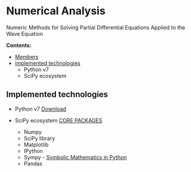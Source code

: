 # Numerical Analysis

Numeric Methods for Solving Partial Differential Equations Applied to the Wave Equation

**Contents:**

- [Members](#Members)
- [implemented technologies](#Implemented-technologies)
	- Python v7
	- SciPy ecosystem

## 

## Implemented technologies

- Python v7 [Download]( https://www.python.org/downloads/release/python-370/ "Python v7")

- SciPy ecosystem [CORE PACKAGES]( https://scipy.org/install.html "SciPy") 
  - Numpy
  - SciPy library
  - Matplotlib
  - IPython
  - Sympy - [Symbolic Mathematics in Python]( https://www.scipy-lectures.org/advanced/sympy.html "Chapters")
  - Pandas

<!--stackedit_data:
eyJoaXN0b3J5IjpbLTIwNTk2Mjc5MTUsODY4MjE3MzcwLC04Nz
c1MzA5OTZdfQ==
-->